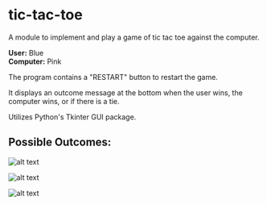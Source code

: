 # tic-tac-toe
A module to implement and play a game of tic tac toe against the computer. 

**User:** Blue</br>
**Computer:** Pink

The program contains a "RESTART" button to restart the game. 

It displays an outcome message at the bottom when the user wins, the computer wins, or if there
is a tie.

Utilizes Python's Tkinter GUI package.

## Possible Outcomes:

![alt text](https://user-images.githubusercontent.com/34634457/34197518-b6a82712-e51b-11e7-922a-830178c94159.png)

![alt text](https://user-images.githubusercontent.com/34634457/34228370-4ab8bc8c-e585-11e7-81f0-19aa4d59eef9.png)

![alt text](https://user-images.githubusercontent.com/34634457/34228373-4bc0c4bc-e585-11e7-9b53-6b6a0ef733d5.png)

